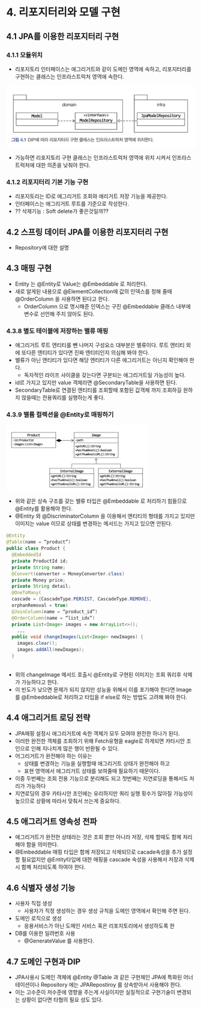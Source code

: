 # 4. 리포지터리와 모델 구현

## 4.1 JPA를 이용한 리포지터리 구현

### 4.1.1 모듈위치

* 리포지토리 인터페이스는 애그리거트와 같이 도메인 영역에 속하고, 리포지터리를 구현하는 클래스는 인프라스트럭처 영역에 속한다.

![image-20230228211425358](image-20230228211425358.png)

*  가능하면 리포지토리 구현 클래스는 인프라스트럭처 영역에 위치 시켜서 인프라스트럭처에 대한 의존을 낮춰야 한다.

### 4.1.2 리포지터리 기본 기능 구현

* 리포지토리는  ID로 애그리거트 조회와 애리거트 저장 기능을 제공한다.
* 인터페이스는 애그리거트 루트를 기준으로 작성한다.
* ?? 삭제기능 : Soft delete가 좋은것일까??



## 4.2 스프링 데이터 JPA를 이용한 리포지터리 구현

* Repository에 대한 설명



## 4.3 매핑 구현

* Entity 는 @Entity로 Value는 @Embeddable 로 처리한다.
* 새로 알게된 내용으로 @ElementCollection에 값의 인덱스를 정해 줄때 @OrderColumn 을 사용하면 된다고 한다.
  * OrderColumn 으로 명시해준 인덱스는 구진 @Embeddable 클래스 내부에 변수로 선언해 주지 않아도 된다.

### 4.3.8 별도 테이블에 저장하는 밸류 매핑
* 애그리거트 루트 엔티티를 뺀 나머지 구성요소 대부분은 밸류이다. 루트 엔티티 외에 또다른 엔티티가 있다면 진짜 엔티티인지 의심해 봐야 한다.
* 밸류가 아닌 앤티티가 있다면 해당 엔티티가 다른 애그리거트는 아닌지 확인해야 한다.
  * 독자적인 라이프 사이클을 갖는다면 구분되는 애그리거트일 가능성이 높다.
* id르 가지고 있지만 value 객체라면 @SecondaryTable을 사용하면 된다.
* SecondaryTable로 연결된 엔티티를 조회할때 포함된 값객체 까지 조회하길 원하지 않을때는 전용쿼리를 실행하는게 좋다.

### 4.3.9 밸륨 컬렉션을 @Entity로 매핑하기
![img.png](img.png)
* 위와 같은 상속 구조를 갖는 밸류 타입은 @Embeddable 로 처리하기 힘들므로 @Entity를 활용해야 한다.
* @Entity 와 @DiscriminatorColumn 을 이용해서 엔티티의 형태를 가지고 있지만 이미지는 value 이므로 상태를 변경하는 메서드는 가지고 있으면 안된다.

```java
@Entity
@Table(name = “product”)
public class Product {
  @EmbeddedId
  private ProductId id;
  private String name;
  @Convert(converter = MoneyConverter.class)
  private Money price;
  private String detail;
  @OneToMany(
  cascade = {CascadeType.PERSIST, CascadeType.REMOVE},
  orphanRemoval = true)
  @JoinColumn(name = “product_id”)
  @OrderColumn(name = “list_idx”)
  private List<Image> images = new ArrayList<>();
    ...
  public void changeImages(List<Image> newImages) {
    images.clear();
    images.addAll(newImages);
  }
 
```
* 위의 changeImage 메서드 호출시 @Entity로 구현된 이미지는 조회 쿼리후 삭제가 가능하다고 한다.
* 이 빈도가 낮으면 문제가 되지 않지만 성능을 위해서 이를 포기해야 한다면 Image를 @Embeddable로 처리하고 타입을 if else로 하는 방법도 고려해 봐야 한다.


## 4.4 애그리거트 로딩 전략
* JPA매핑 설정시 애그리거트에 속한 객체가 모두 모여야 완전한 하나가 된다.
* 이러한 완전한 객체를 조회하기 위해 Fetch유형을 eagle로 하게되면 카타시안 조인으로 인해 지나치게 많은 행이 반환될 수 있다.
* 어그리거트가 완전해야 하는 이유는 
  * 상태를 변경하는 기능을 실행할때 애그리거트 상태가 완전해야 하고
  * 표현 영역에서 애그리거트 상태를 보여줄때 필요하기 때문이다.
* 이중 두번째는 조회 전용 기능으로 분리해도 되고 첫번째는 지연로딩을 통해서도 처리가 가능하다
* 지연로딩의 경우 카타시안 조인에는 유리하지만 쿼리 실행 횟수가 많아질 가능성이 높으므로 상황에 따라서 맞춰서 쓰는게 중요하다.

## 4.5 애그리거트 영속성 전파
* 애그리거트가 완전한 상태라는 것은 조회 뿐만 아니라 저장, 삭제 할때도 함께 처리해야 함을 의미한다.
* @Embeddable 매핑 타입은 함께 저장되고 삭제되므로 cacade속성을 추가 설정할 필요없지만 @Entity타입에 대한 매핑을 cascade 속성을 사용해서 저장과 삭제시 함꼐 처리되도록 하여야 한다.

## 4.6 식별자 생성 기능
* 사용자 직접 생성
  * 사용자가 직정 생성하는 경우 생성 규칙을 도메인 영역에서 확인해 주면 된다.
* 도메인 로직으로 생성
  * 응용서비스가 아닌 도메인 서비스 혹은 리포지토리에서 생성하도록 한
* DB를 이용한 일려번호 사용
  * @GenerateValue 를 사용한다.
  
## 4.7 도메인 구현과 DIP
* JPA사용시 도메인 객체에 @Entity @Table 과 같은 구현체인 JPA에 특화된 어너테이션이나 Repository 에는 JPARepostiroy 를 상속받아서 사용해야 한다.
* 이는 고수준이 저수준에 영향을 주는게 사실이지만 실질적으로 구현기술이 변경되는 상황이 없다면 타협의 필요 성도 있다.